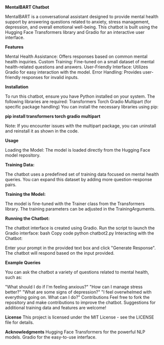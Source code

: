 **MentalBART Chatbot**

MentalBART is a conversational assistant designed to provide mental health support by answering questions related to anxiety, stress management, depression, and overall emotional well-being. This chatbot is built using the Hugging Face Transformers library and Gradio for an interactive user interface.

**Features**

Mental Health Assistance: Offers responses based on common mental health inquiries.
Custom Training: Fine-tuned on a small dataset of mental health-related questions and answers.
User-Friendly Interface: Utilizes Gradio for easy interaction with the model.
Error Handling: Provides user-friendly responses for invalid inputs.

**Installation**

To run this chatbot, ensure you have Python installed on your system. The following libraries are required:
Transformers
Torch
Gradio
Multipart (for specific package handling)
You can install the necessary libraries using pip:

**pip install transformers torch gradio multipart**

Note: If you encounter issues with the multipart package, you can uninstall and reinstall it as shown in the code.

**Usage**

Loading the Model: The model is loaded directly from the Hugging Face model repository.

**Training Data:**

The chatbot uses a predefined set of training data focused on mental health queries. You can expand this dataset by adding more question-response pairs.

**Training the Model:** 

The model is fine-tuned with the Trainer class from the Transformers library. The training parameters can be adjusted in the TrainingArguments.

**Running the Chatbot:**

The chatbot interface is created using Gradio.
Run the script to launch the Gradio interface:
bash
Copy code
python chatbot2.py
Interacting with the Chatbot:

Enter your prompt in the provided text box and click "Generate Response".
The chatbot will respond based on the input provided.

**Example Queries**

You can ask the chatbot a variety of questions related to mental health, such as:

"What should I do if I'm feeling anxious?"
"How can I manage stress better?"
"What are some signs of depression?"
"I feel overwhelmed with everything going on. What can I do?"
Contributions
Feel free to fork the repository and make contributions to improve the chatbot. Suggestions for additional training data and features are welcome!

**License**
This project is licensed under the MIT License - see the LICENSE file for details.

**Acknowledgments**
Hugging Face Transformers for the powerful NLP models.
Gradio for the easy-to-use interface.
